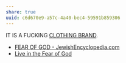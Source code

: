 ```yaml
---
share: true
uuid: c6d670e9-a57c-4a40-bec4-59591b859306
---
```

IT IS A FUCKING [CLOTHING BRAND](https://fearofgod.com/pages/seventh-collection).

* [FEAR OF GOD - JewishEncyclopedia.com](https://www.jewishencyclopedia.com/articles/6045-fear-of-god)
* [Live in the Fear of God](https://opc.org/new_horizons/NH01/03c.html)
